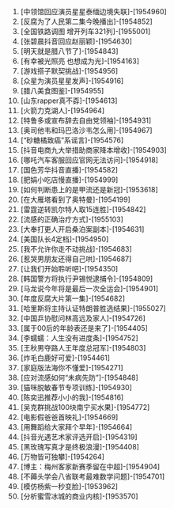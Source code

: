 
1. [中领馆回应演员星星泰缅边境失联]-[1954960]
1. [反腐为了人民第二集今晚播出]-[1954852]
1. [全国铁路调图 增开列车321列]-[1955001]
1. [张碧晨抖音回应赵丽颖]-[1954630]
1. [明天就是腊八节了]-[1954843]
1. [有幸被光照亮 也想成为光]-[1954163]
1. [游戏搭子默契挑战]-[1954956]
1. [众星为演员星星发声]-[1954916]
1. [腊八美食图鉴]-[1954955]
1. [山东rapper真不孬]-[1954613]
1. [火箭力克湖人]-[1954964]
1. [特鲁多或宣布辞去自由党领袖]-[1954931]
1. [奥司他韦和玛巴洛沙韦怎么用]-[1954967]
1. [“砂糖橘致癌”系谣言]-[1954576]
1. [抖音电商九大举措助商家降本增收]-[1954903]
1. [哪吒汽车客服回应官网无法访问]-[1954918]
1. [国色芳华抖音直播]-[1954582]
1. [肥娟小吃店慢直播]-[1954999]
1. [如何判断患上的是甲流还是新冠]-[1953618]
1. [在大雁塔看到了奥特曼]-[1954199]
1. [雷霆逆转凯尔特人取15连胜]-[1954842]
1. [流感的正确治疗方式]-[1955103]
1. [大奉打更人开启桑泊案副本]-[1954631]
1. [美国队长4定档]-[1954950]
1. [我不允许你走不动挑战]-[1954683]
1. [惹哭男朋友还得自己哄]-[1954687]
1. [让我们开始聆听吧]-[1954350]
1. [韩国警方将执行尹锡悦逮捕令]-[1954809]
1. [马龙说今年将是最后一次全运会]-[1954901]
1. [年度反腐大片第一集]-[1954682]
1. [哈里斯将主持认证特朗普胜选结果]-[1955027]
1. [中国乒协慰问林高远及家人]-[1954726]
1. [属于00后的年龄表还是来了]-[1954405]
1. [李蠕蠕：人生没有进度条]-[1954752]
1. [王秋男夺路人王年度总冠军]-[1954803]
1. [炸毛白鹿好可爱]-[1954461]
1. [家庭版法海你不懂爱]-[1954271]
1. [应对流感如何“未病先防”]-[1954848]
1. [猫咪脱敏春节专项训练]-[1954930]
1. [陈奕迅推荐小小的我]-[1954816]
1. [吴克群挑战100块南宁买水果]-[1954772]
1. [电影假爸爸首映礼]-[1954669]
1. [用舞蹈给大家拜个早年]-[1954664]
1. [抖音光遇艺术家评选开启]-[1954319]
1. [黑玫瑰写真才是终极浪漫]-[1954408]
1. [万物皆可独攀]-[1954264]
1. [博主：梅州客家新赛季留在中超]-[1954904]
1. [不薅头学会八省联考最难数学问题]-[1954701]
1. [模仿杨紫一秒变脸]-[1953962]
1. [分析蜜雪冰城的商业内核]-[1953570]